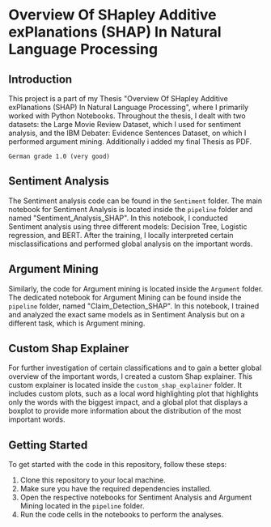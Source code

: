 # Overview Of SHapley Additive exPlanations (SHAP) In Natural Language Processing


## Introduction

This project is a part of my Thesis "Overview Of SHapley Additive exPlanations (SHAP) In Natural Language Processing", where I primarily worked with Python Notebooks. Throughout the thesis, I dealt with two datasets: the Large Movie Review Dataset, which I used for sentiment analysis, and the IBM Debater: Evidence Sentences Dataset, on which I performed argument mining.
Additionally i added my final Thesis as PDF.

``German grade 1.0 (very good)``

## Sentiment Analysis

The Sentiment analysis code can be found in the `Sentiment` folder. The main notebook for Sentiment Analysis is located inside the `pipeline` folder and named "Sentiment_Analysis_SHAP". In this notebook, I conducted Sentiment analysis using three different models: Decision Tree, Logistic regression, and BERT. After the training, I locally interpreted certain misclassifications and performed global analysis on the important words.

## Argument Mining

Similarly, the code for Argument mining is located inside the `Argument` folder. The dedicated notebook for Argument Mining can be found inside the `pipeline` folder, named "Claim_Detection_SHAP". In this notebook, I trained and analyzed the exact same models as in Sentiment Analysis but on a different task, which is Argument mining.

## Custom Shap Explainer

For further investigation of certain classifications and to gain a better global overview of the important words, I created a custom Shap explainer. This custom explainer is located inside the `custom_shap_explainer` folder. It includes custom plots, such as a local word highlighting plot that highlights only the words with the biggest impact, and a global plot that displays a boxplot to provide more information about the distribution of the most important words.

## Getting Started

To get started with the code in this repository, follow these steps:

1. Clone this repository to your local machine.
2. Make sure you have the required dependencies installed.
3. Open the respective notebooks for Sentiment Analysis and Argument Mining located in the `pipeline` folder.
4. Run the code cells in the notebooks to perform the analyses.
